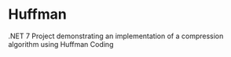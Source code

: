 # Huffman
.NET 7 Project demonstrating an implementation of a compression algorithm using Huffman Coding
